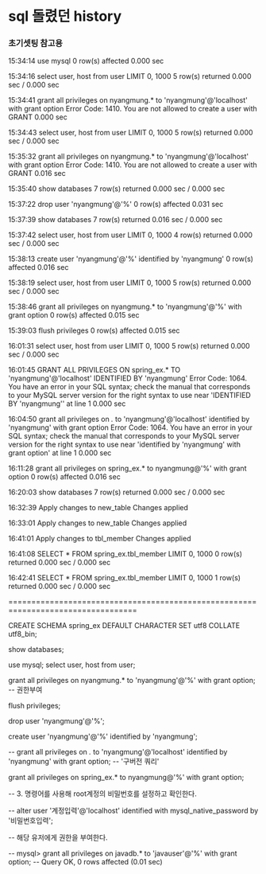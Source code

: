 # sql 돌렸던 history

### 초기셋팅 참고용

15:34:14	use mysql	0 row(s) affected	0.000 sec

15:34:16	select user, host from user LIMIT 0, 1000	5 row(s) returned	0.000 sec / 0.000 sec

15:34:41	grant all privileges on nyangmung.* to 'nyangmung'@'localhost' with grant option	Error Code: 1410. You are not allowed to create a user with GRANT	0.000 sec

15:34:43	select user, host from user LIMIT 0, 1000	5 row(s) returned	0.000 sec / 0.000 sec

15:35:32	grant all privileges on nyangmung.* to 'nyangmung'@'localhost' with grant option	Error Code: 1410. You are not allowed to create a user with GRANT	0.016 sec

15:35:40	show databases	7 row(s) returned	0.000 sec / 0.000 sec

15:37:22	drop user 'nyangmung'@'%'	0 row(s) affected	0.031 sec

15:37:39	show databases	7 row(s) returned	0.016 sec / 0.000 sec

15:37:42	select user, host from user LIMIT 0, 1000	4 row(s) returned	0.000 sec / 0.000 sec

15:38:13	create user 'nyangmung'@'%' identified by 'nyangmung'	0 row(s) affected	0.016 sec

15:38:19	select user, host from user LIMIT 0, 1000	5 row(s) returned	0.000 sec / 0.000 sec

15:38:46	grant all privileges on nyangmung.* to 'nyangmung'@'%' with grant option	0 row(s) affected	0.015 sec

15:39:03	flush privileges	0 row(s) affected	0.015 sec

16:01:31	select user, host from user LIMIT 0, 1000	5 row(s) returned	0.000 sec / 0.000 sec

16:01:45	GRANT ALL PRIVILEGES ON spring_ex.* TO 'nyangmung'@'localhost' IDENTIFIED BY 'nyangmung'	Error Code: 1064. You have an error in your SQL syntax; check the manual that corresponds to your MySQL server version for the right syntax to use near 'IDENTIFIED BY 'nyangmung'' at line 1	0.000 sec

16:04:50	grant all privileges on *.* to 'nyangmung'@'localhost' identified by 'nyangmung' with grant option	Error Code: 1064. You have an error in your SQL syntax; check the manual that corresponds to your MySQL server version for the right syntax to use near 'identified by 'nyangmung' with grant option' at line 1	0.000 sec

16:11:28	grant all privileges on spring_ex.* to nyangmung@'%' with grant option	0 row(s) affected	0.016 sec

16:20:03	show databases	7 row(s) returned	0.000 sec / 0.000 sec

16:32:39	Apply changes to new_table	Changes applied

16:33:01	Apply changes to new_table	Changes applied

16:41:01	Apply changes to tbl_member	Changes applied

16:41:08	SELECT * FROM spring_ex.tbl_member LIMIT 0, 1000	0 row(s) returned	0.000 sec / 0.000 sec

16:42:41	SELECT * FROM spring_ex.tbl_member LIMIT 0, 1000	1 row(s) returned	0.000 sec / 0.000 sec









==================================================================================



CREATE SCHEMA spring_ex DEFAULT CHARACTER SET utf8 COLLATE utf8_bin;

show databases;

use mysql;
select user, host from user;

grant all privileges on nyangmung.* to 'nyangmung'@'%' with grant option;
-- 권한부여

flush privileges;

drop user 'nyangmung'@'%';

create user 'nyangmung'@'%' identified by 'nyangmung';

--  grant all privileges on *.* to 'nyangmung'@'localhost' identified by 'nyangmung' with grant option;
-- '구버전 쿼리'

grant all privileges on spring_ex.* to nyangmung@'%' with grant option;


--   3. 명령어를 사용해 root계정의 비밀번호를 설정하고 확인한다.

--           alter user '계정입력'@'localhost' identified with mysql_native_password by '비밀번호입력';


-- 해당 유저에게 권한을 부여한다.

-- mysql> grant all privileges on javadb.* to 'javauser'@'%' with grant option;
-- Query OK, 0 rows affected (0.01 sec)
